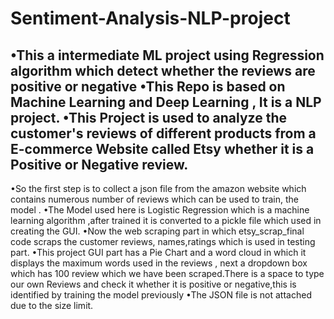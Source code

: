 # Sentiment-Analysis-NLP-project
•This a intermediate ML project using Regression algorithm which detect whether the reviews are positive or negative
•This Repo is based on Machine Learning and Deep Learning , It is a NLP project.
•This Project is used to analyze the customer's reviews of different products from a E-commerce Website 
called Etsy whether it is a Positive or Negative review.
------------------------------------------------------------------------------------------------------------------
•So the first step is to collect a json file from the amazon website which contains numerous number of reviews which can be used to train,
the model .
•The Model used here is Logistic Regression which is a machine learning algorithm ,after trained it is converted to a pickle file which used 
in creating the GUI.
•Now the web scraping part in which etsy_scrap_final code scraps the customer reviews, names,ratings which is used in testing part.
•This project GUI part has a Pie Chart and a word cloud in which it displays the maximum words used in the reviews , next a dropdown box which has
100 review which we have been scraped.There is a space to type our own Reviews and check it whether it is positive or negative,this is identified 
by training the model previously
•The JSON file is not attached due to the size limit.
